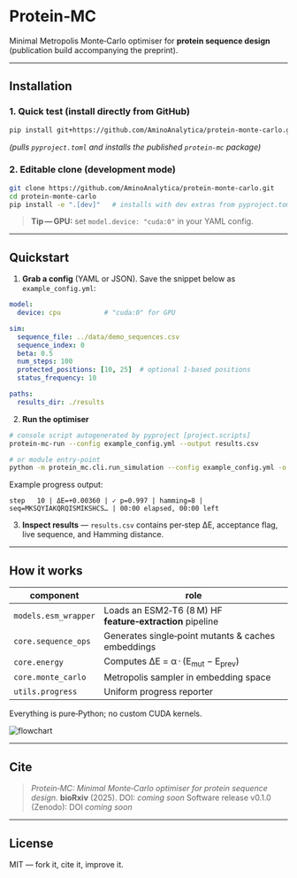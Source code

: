 # Protein‑MC

Minimal Metropolis Monte‑Carlo optimiser for **protein sequence design** (publication build accompanying the preprint).

---

## Installation

### 1. Quick test (install directly from GitHub)

```bash
pip install git+https://github.com/AminoAnalytica/protein-monte-carlo.git
```

*(pulls `pyproject.toml` and installs the published `protein‑mc` package)*

### 2. Editable clone (development mode)

```bash
git clone https://github.com/AminoAnalytica/protein-monte-carlo.git
cd protein-monte-carlo
pip install -e ".[dev]"   # installs with dev extras from pyproject.toml
```

> **Tip — GPU:** set `model.device: "cuda:0"` in your YAML config.

---

## Quickstart

1. **Grab a config** (YAML or JSON). Save the snippet below as `example_config.yml`:

```yaml
model:
  device: cpu           # "cuda:0" for GPU

sim:
  sequence_file: ../data/demo_sequences.csv
  sequence_index: 0
  beta: 0.5
  num_steps: 100
  protected_positions: [10, 25]  # optional 1‑based positions
  status_frequency: 10

paths:
  results_dir: ./results
```

2. **Run the optimiser**

```bash
# console script autogenerated by pyproject [project.scripts]
protein-mc-run --config example_config.yml --output results.csv

# or module entry‑point
python -m protein_mc.cli.run_simulation --config example_config.yml -o results.csv
```

Example progress output:

```
step   10 | ΔE=+0.00360 | ✓ p=0.997 | hamming=8 | seq=MKSQYIAKQRQISMIKSHCS… | 00:00 elapsed, 00:00 left
```

3. **Inspect results** — `results.csv` contains per‑step ΔE, acceptance flag, live sequence, and Hamming distance.

---

## How it works

| component            | role                                                      |
| -------------------- | --------------------------------------------------------- |
| `models.esm_wrapper` | Loads an ESM2‑T6 (8 M) HF **feature‑extraction** pipeline |
| `core.sequence_ops`  | Generates single‑point mutants & caches embeddings        |
| `core.energy`        | Computes ΔE = α · (E<sub>mut</sub> − E<sub>prev</sub>)    |
| `core.monte_carlo`   | Metropolis sampler in embedding space                     |
| `utils.progress`     | Uniform progress reporter                                 |

Everything is pure‑Python; no custom CUDA kernels.

![flowchart](https://github.com/user-attachments/assets/b29718bc-a15d-45d7-bc93-2787236070db)

---

## Cite

> *Protein‑MC: Minimal Monte‑Carlo optimiser for protein sequence design*. **bioRxiv** (2025). DOI: *coming soon*
> Software release v0.1.0 (Zenodo): DOI *coming soon*

---

## License

MIT — fork it, cite it, improve it.
